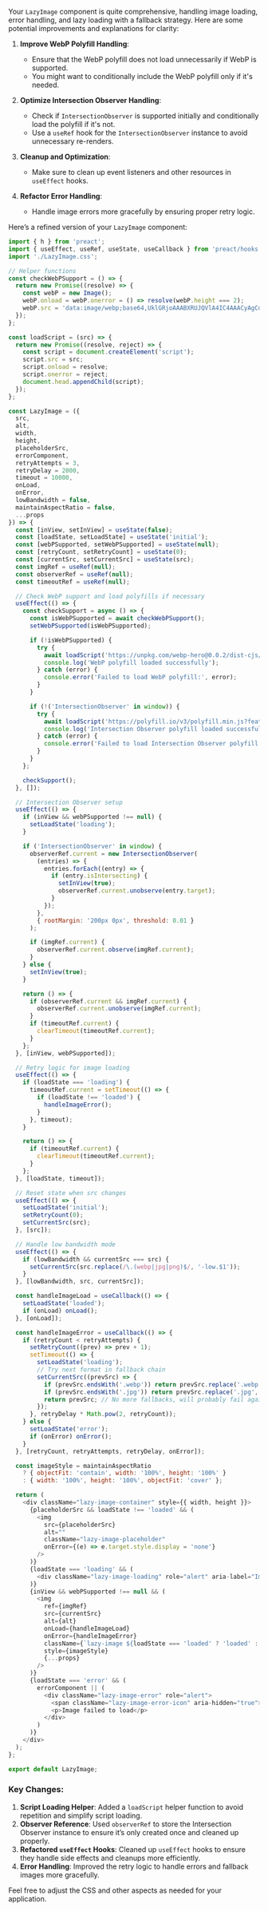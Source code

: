 Your `LazyImage` component is quite comprehensive, handling image loading, error handling, and lazy loading with a fallback strategy. Here are some potential improvements and explanations for clarity:

1. **Improve WebP Polyfill Handling**:
   - Ensure that the WebP polyfill does not load unnecessarily if WebP is supported.
   - You might want to conditionally include the WebP polyfill only if it's needed.

2. **Optimize Intersection Observer Handling**:
   - Check if `IntersectionObserver` is supported initially and conditionally load the polyfill if it's not.
   - Use a `useRef` hook for the `IntersectionObserver` instance to avoid unnecessary re-renders.

3. **Cleanup and Optimization**:
   - Make sure to clean up event listeners and other resources in `useEffect` hooks.

4. **Refactor Error Handling**:
   - Handle image errors more gracefully by ensuring proper retry logic.

Here’s a refined version of your `LazyImage` component:

```javascript
import { h } from 'preact';
import { useEffect, useRef, useState, useCallback } from 'preact/hooks';
import './LazyImage.css';

// Helper functions
const checkWebPSupport = () => {
  return new Promise((resolve) => {
    const webP = new Image();
    webP.onload = webP.onerror = () => resolve(webP.height === 2);
    webP.src = 'data:image/webp;base64,UklGRjoAAABXRUJQVlA4IC4AAACyAgCdASoCAAIALmk0mk0iIiIiIgBoSygABc6WWgAA/veff/0PP8bA//LwYAAA';
  });
};

const loadScript = (src) => {
  return new Promise((resolve, reject) => {
    const script = document.createElement('script');
    script.src = src;
    script.onload = resolve;
    script.onerror = reject;
    document.head.appendChild(script);
  });
};

const LazyImage = ({ 
  src, 
  alt, 
  width, 
  height, 
  placeholderSrc,
  errorComponent,
  retryAttempts = 3,
  retryDelay = 2000,
  timeout = 10000,
  onLoad,
  onError,
  lowBandwidth = false,
  maintainAspectRatio = false,
  ...props 
}) => {
  const [inView, setInView] = useState(false);
  const [loadState, setLoadState] = useState('initial');
  const [webPSupported, setWebPSupported] = useState(null);
  const [retryCount, setRetryCount] = useState(0);
  const [currentSrc, setCurrentSrc] = useState(src);
  const imgRef = useRef(null);
  const observerRef = useRef(null);
  const timeoutRef = useRef(null);

  // Check WebP support and load polyfills if necessary
  useEffect(() => {
    const checkSupport = async () => {
      const isWebPSupported = await checkWebPSupport();
      setWebPSupported(isWebPSupported);

      if (!isWebPSupported) {
        try {
          await loadScript('https://unpkg.com/webp-hero@0.0.2/dist-cjs/polyfills.js');
          console.log('WebP polyfill loaded successfully');
        } catch (error) {
          console.error('Failed to load WebP polyfill:', error);
        }
      }

      if (!('IntersectionObserver' in window)) {
        try {
          await loadScript('https://polyfill.io/v3/polyfill.min.js?features=IntersectionObserver');
          console.log('Intersection Observer polyfill loaded successfully');
        } catch (error) {
          console.error('Failed to load Intersection Observer polyfill:', error);
        }
      }
    };

    checkSupport();
  }, []);

  // Intersection Observer setup
  useEffect(() => {
    if (inView && webPSupported !== null) {
      setLoadState('loading');
    }

    if ('IntersectionObserver' in window) {
      observerRef.current = new IntersectionObserver(
        (entries) => {
          entries.forEach((entry) => {
            if (entry.isIntersecting) {
              setInView(true);
              observerRef.current.unobserve(entry.target);
            }
          });
        },
        { rootMargin: '200px 0px', threshold: 0.01 }
      );

      if (imgRef.current) {
        observerRef.current.observe(imgRef.current);
      }
    } else {
      setInView(true);
    }

    return () => {
      if (observerRef.current && imgRef.current) {
        observerRef.current.unobserve(imgRef.current);
      }
      if (timeoutRef.current) {
        clearTimeout(timeoutRef.current);
      }
    };
  }, [inView, webPSupported]);

  // Retry logic for image loading
  useEffect(() => {
    if (loadState === 'loading') {
      timeoutRef.current = setTimeout(() => {
        if (loadState !== 'loaded') {
          handleImageError();
        }
      }, timeout);
    }

    return () => {
      if (timeoutRef.current) {
        clearTimeout(timeoutRef.current);
      }
    };
  }, [loadState, timeout]);

  // Reset state when src changes
  useEffect(() => {
    setLoadState('initial');
    setRetryCount(0);
    setCurrentSrc(src);
  }, [src]);

  // Handle low bandwidth mode
  useEffect(() => {
    if (lowBandwidth && currentSrc === src) {
      setCurrentSrc(src.replace(/\.(webp|jpg|png)$/, '-low.$1'));
    }
  }, [lowBandwidth, src, currentSrc]);

  const handleImageLoad = useCallback(() => {
    setLoadState('loaded');
    if (onLoad) onLoad();
  }, [onLoad]);

  const handleImageError = useCallback(() => {
    if (retryCount < retryAttempts) {
      setRetryCount((prev) => prev + 1);
      setTimeout(() => {
        setLoadState('loading');
        // Try next format in fallback chain
        setCurrentSrc((prevSrc) => {
          if (prevSrc.endsWith('.webp')) return prevSrc.replace('.webp', '.jpg');
          if (prevSrc.endsWith('.jpg')) return prevSrc.replace('.jpg', '.png');
          return prevSrc; // No more fallbacks, will probably fail again
        });
      }, retryDelay * Math.pow(2, retryCount));
    } else {
      setLoadState('error');
      if (onError) onError();
    }
  }, [retryCount, retryAttempts, retryDelay, onError]);

  const imageStyle = maintainAspectRatio
    ? { objectFit: 'contain', width: '100%', height: '100%' }
    : { width: '100%', height: '100%', objectFit: 'cover' };

  return (
    <div className="lazy-image-container" style={{ width, height }}>
      {placeholderSrc && loadState !== 'loaded' && (
        <img
          src={placeholderSrc}
          alt=""
          className="lazy-image-placeholder"
          onError={(e) => e.target.style.display = 'none'}
        />
      )}
      {loadState === 'loading' && (
        <div className="lazy-image-loading" role="alert" aria-label="Image is loading" />
      )}
      {inView && webPSupported !== null && (
        <img
          ref={imgRef}
          src={currentSrc}
          alt={alt}
          onLoad={handleImageLoad}
          onError={handleImageError}
          className={`lazy-image ${loadState === 'loaded' ? 'loaded' : ''}`}
          style={imageStyle}
          {...props}
        />
      )}
      {loadState === 'error' && (
        errorComponent || (
          <div className="lazy-image-error" role="alert">
            <span className="lazy-image-error-icon" aria-hidden="true">⚠️</span>
            <p>Image failed to load</p>
          </div>
        )
      )}
    </div>
  );
};

export default LazyImage;
```

### Key Changes:

1. **Script Loading Helper**: Added a `loadScript` helper function to avoid repetition and simplify script loading.
2. **Observer Reference**: Used `observerRef` to store the Intersection Observer instance to ensure it’s only created once and cleaned up properly.
3. **Refactored `useEffect` Hooks**: Cleaned up `useEffect` hooks to ensure they handle side effects and cleanups more efficiently.
4. **Error Handling**: Improved the retry logic to handle errors and fallback images more gracefully.

Feel free to adjust the CSS and other aspects as needed for your application.
